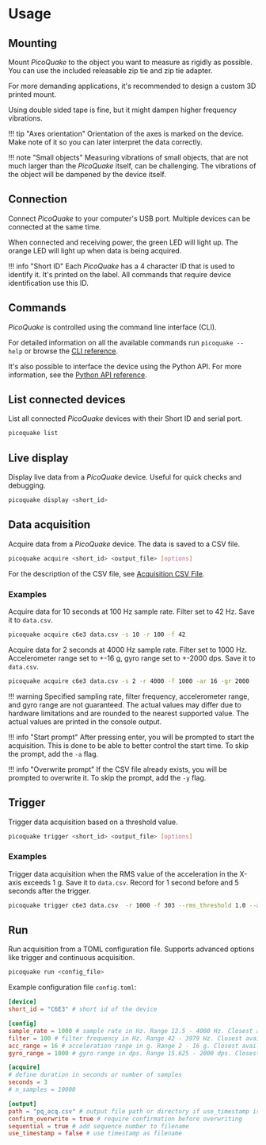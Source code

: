 # Usage

## Mounting

Mount *PicoQuake* to the object you want to measure as rigidly as possible.
You can use the included releasable zip tie and zip tie adapter.

For more demanding applications, it's recommended to design a custom 3D printed mount.

Using double sided tape is fine, but it might dampen higher frequency vibrations.

!!! tip "Axes orientation"
    Orientation of the axes is marked on the device. Make note of it so you can later interpret the data correctly.

!!! note "Small objects"
    Measuring vibrations of small objects, that are not much larger than the *PicoQuake* itself, can be challenging. The vibrations of the object will be dampened by the device itself.


## Connection

Connect *PicoQuake* to your computer's USB port. Multiple devices can be connected at the same time.

When connected and receiving power, the green LED will light up. The orange LED will light up when data is being acquired.

!!! info "Short ID"
    Each *PicoQuake* has a 4 character ID that is used to identify it. It's printed on the label. All commands that require device identification use this ID.

## Commands

*PicoQuake* is controlled using the command line interface (CLI).

For detailed information on all the available commands run `picoquake --help` or browse the [CLI reference](cli.md).

It's also possible to interface the device using the Python API. For more information, see the [Python API reference](python_api/interface.md).

## List connected devices

List all connected *PicoQuake* devices with their Short ID and serial port.

```bash
picoquake list
```

## Live display

Display live data from a *PicoQuake* device. Useful for quick checks and debugging.

```bash
picoquake display <short_id>
```

##  Data acquisition

Acquire data from a *PicoQuake* device. The data is saved to a CSV file.

```bash
picoquake acquire <short_id> <output_file> [options]
```

For the description of the CSV file, see [Acquisition CSV File](acquisition_data.md).

### Examples

Acquire data for 10 seconds at 100 Hz sample rate. Filter set to 42 Hz. Save it to `data.csv`.

```bash
picoquake acquire c6e3 data.csv -s 10 -r 100 -f 42
```

Acquire data for 2 seconds at 4000 Hz sample rate. Filter set to 1000 Hz.
Accelerometer range set to +-16 g, gyro range set to +-2000 dps. Save it to `data.csv`.

```bash
picoquake acquire c6e3 data.csv -s 2 -r 4000 -f 1000 -ar 16 -gr 2000
```

!!! warning
    Specified sampling rate, filter frequency, accelerometer range, and gyro range are not guaranteed. The actual values may differ due to hardware limitations and are rounded to the nearest supported value. The actual values are printed in the console output.

!!! info "Start prompt"
    After pressing enter, you will be prompted to start the acquisition. This is done to be able to better control the start time. To skip the prompt, add the `-a` flag.

!!! info "Overwrite prompt"
    If the CSV file already exists, you will be prompted to overwrite it. To skip the prompt, add the `-y` flag.


## Trigger

Trigger data acquisition based on a threshold value.

```bash
picoquake trigger <short_id> <output_file> [options]
```

### Examples

Trigger data acquisition when the RMS value of the acceleration in the X-axis exceeds 1 g. Save it to `data.csv`. Record for 1 second before and 5 seconds after the trigger.

```bash
picoquake trigger c6e3 data.csv  -r 1000 -f 303 --rms_threshold 1.0 --axis x --pre_seconds 1 --post_seconds 5
```

## Run

Run acquisition from a TOML configuration file. Supports advanced options like trigger and continuous acquisition.

```bash
picoquake run <config_file>
```

Example configuration file `config.toml`:

```toml
[device]
short_id = "C6E3" # short id of the device

[config]
sample_rate = 1000 # sample rate in Hz. Range 12.5 - 4000 Hz. Closest available selected.
filter = 100 # filter frequency in Hz. Range 42 - 3979 Hz. Closest available selected.
acc_range = 16 # acceleration range in g. Range 2 - 16 g. Closest available selected.
gyro_range = 1000 # gyro range in dps. Range 15.625 - 2000 dps. Closest available selected.

[acquire]
# define duration in seconds or number of samples
seconds = 3
# n_samples = 10000

[output]
path = "pq_acq.csv" # output file path or directory if use_timestamp is true
confirm_overwrite = true # require confirmation before overwriting
sequential = true # add sequence number to filename
use_timestamp = false # use timestamp as filename
```
